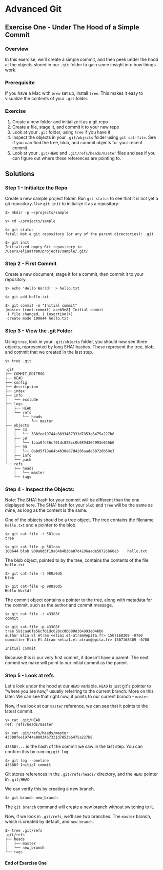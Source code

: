 # Advanced Git
## Exercise One - Under The Hood of a Simple Commit

### Overview
In this exercise, we'll create a simple commit, and then peek under the hood at the objects stored in our `.git` folder to gain some insight into how things work.

### Prerequisite
If you have a Mac with `brew` set up, install `tree`. This makes it easy to visualize the contents of your `.git` folder.

### Exercise
1. Create a new folder and initialize it as a git repo
2. Create a file, stage it, and commit it to your new repo
3. Look at your `.git` folder, using `tree` if you have it
4. Inspect the objects in your `.git/objects` folder using `git cat-file`. See if you can find the tree, blob, and commit objects for your recent commit.
5. Look at your `.git/HEAD` and `.git/refs/heads/master` files and see if you can figure out where these references are pointing to.

## Solutions

### Step 1 - Initialize the Repo
Create a new sample project folder. Run `git status` to see that it is not yet a git repository. Use `git init` to initialize it as a repository.

```
$> mkdir -p ~/projects/sample

$> cd ~/projects/sample

$> git status
fatal: Not a git repository (or any of the parent directories): .git

$> git init
Initialized empty Git repository in /Users/eliaatram/projects/sample/.git/
```

### Step 2 - First Commit
Create a new document, stage it for a commit, then commit it to your repository.

```
$> echo 'Hello World!' > hello.txt

$> git add hello.txt

$> git commit -m "Initial commit"
[master (root-commit) aceb9e8] Initial commit
 1 file changed, 1 insertion(+)
 create mode 100644 hello.txt
```

### Step 3 - View the .git Folder
Using `tree`, look in your `.git/objects` folder, you should now see three objects, represented by long SHA1 hashes. These represent the tree, blob, and commit that we created in the last step.

```
$> tree .git

.git
├── COMMIT_EDITMSG
├── HEAD
├── config
├── description
├── index
├── info
│   └── exclude
├── logs
│   ├── HEAD
│   └── refs
│       └── heads
│           └── master
├── objects
│   ├── 43
│   │   └── 388fee19744e8893467331d7853a6475a227b8
│   ├── 58
│   │   └── 1caa0fe56cf01dc028cc0b089d364993e046b6
│   ├── 98
│   │   └── 0a0d5f19a64b4b30a87d4206aade58726b60e3
│   ├── info
│   └── pack
└── refs
    ├── heads
    │   └── master
    └── tags
```

### Step 4 - Inspect the Objects:
Note: The SHA1 hash for your commit will be different than the one displayed here. The SHA1 hash for your `blob` and `tree` will be the same as mine, as long as the content is the same.

One of the objects should be a tree object. The tree contains the filename `hello.txt` and a pointer to the blob.

```
$> git cat-file -t 581caa
tree

$> git cat-file -p 581caa
100644 blob 980a0d5f19a64b4b30a87d4206aade58726b60e3	hello.txt
```

The blob object, pointed to by the tree, contains the contents of the file `hello.txt`

```
$> git cat-file -t 980a0d5
blob

$> git cat-file -p 980a0d5
Hello World!
```

The commit object contains a pointer to the tree, along with metadata for the commit, such as the author and commit message.

```
$> git cat-file -t 43388f
commit

$> git cat-file -p 43388f
tree 581caa0fe56cf01dc028cc0b089d364993e046b6
author Elia El Atram <elia1.el-atram@epita.fr> 1507168309 -0700
committer Elia El Atram <elia1.el-atram@epita.fr> 1507168309 -0700

Initial commit
```

Because this is our very first commit, it doesn't have a parent. The next commit we make will point to our initial commit as the parent. 

### Step 5 - Look at refs

Let's look under the hood at our `HEAD` variable. `HEAD` is just git's pointer to "where you are now," usually referring to the current branch. More on this later. We can see that right now, it points to our current branch - `master`

Now, if we look at our `master` reference, we can see that it points to the latest commit.

```
$> cat .git/HEAD
ref: refs/heads/master

$> cat .git/refs/heads/master
43388fee19744e8893467331d7853a6475a227b8
```
`43388f...` is the hash of the commit we saw in the last step. You can confirm this by running `git log`

```
$> git log --oneline
43388f Initial commit
```

Git stores references in the `.git/refs/heads/` directory, and the `HEAD` pointer in `.git/HEAD`

We can verify this by creating a new branch.

```
$> git branch new_branch
```

The `git branch` command will create a new branch without switching to it.

Now, if we look in `.git/refs`, we'll see two branches. The `master` branch, which is created by default, and `new_branch`.

```
$> tree .git/refs
.git/refs
├── heads
│   ├── master
│   └── new_branch
└── tags

```

#### End of Exercise One
